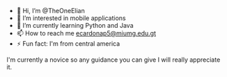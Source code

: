 - 👋 Hi, I’m @TheOneElian
- 👀 I’m interested in mobile applications
- 🌱 I’m currently learning Python and Java
- 📫 How to reach me ecardonap5@miumg.edu.gt
- ⚡ Fun fact: I'm from central america

I'm currently a novice so any guidance you can give I will really appreciate it.
